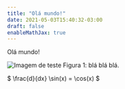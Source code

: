 ```yaml
---
title: "Olá mundo!"
date: 2021-05-03T15:40:32-03:00
draft: false
enableMathJax: true
---
```


Olá mundo!

![Imagem de teste](/images/nethack.png) Figura 1: blá blá blá.

\$ \frac{d}{dx} \sin(x) = \cos(x) \$
